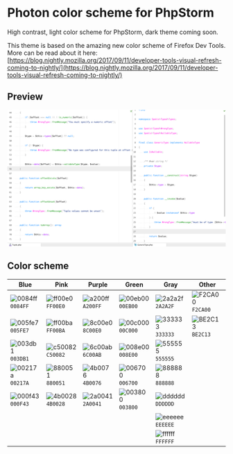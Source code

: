 # Photon color scheme for PhpStorm

High contrast, light color scheme for PhpStorm, dark theme coming soon.

This theme is based on the amazing new color scheme of Firefox Dev Tools. More can be read about it here:  [https://blog.nightly.mozilla.org/2017/09/11/developer-tools-visual-refresh-coming-to-nightly/](https://blog.nightly.mozilla.org/2017/09/11/developer-tools-visual-refresh-coming-to-nightly/)

## Preview

![](./preview-light.png)

## Color scheme

| Blue                                                                 | Pink                                                                 | Purple                                                               | Green                                                                | Gray                                                                 | Other                                                                |
|----------------------------------------------------------------------|----------------------------------------------------------------------|----------------------------------------------------------------------|----------------------------------------------------------------------|----------------------------------------------------------------------|----------------------------------------------------------------------|
| ![0084ff](https://via.placeholder.com/15/0084ff/0084ff.png) `0084FF` | ![ff00e0](https://via.placeholder.com/15/ff00e0/ff00e0.png) `FF00E0` | ![a200ff](https://via.placeholder.com/15/a200ff/a200ff.png) `A200FF` | ![00eb00](https://via.placeholder.com/15/00eb00/00eb00.png) `00EB00` | ![2a2a2f](https://via.placeholder.com/15/2a2a2f/2a2a2f.png) `2A2A2F` | ![F2CA00](https://via.placeholder.com/15/F2CA00/F2CA00.png) `F2CA00` |
| ![005fe7](https://via.placeholder.com/15/005fe7/005fe7.png) `005FE7` | ![ff00ba](https://via.placeholder.com/15/ff00ba/ff00ba.png) `FF00BA` | ![8c00e0](https://via.placeholder.com/15/8c00e0/8c00e0.png) `8C00E0` | ![00c000](https://via.placeholder.com/15/00c000/00c000.png) `00C000` | ![333333](https://via.placeholder.com/15/333333/333333.png) `333333` | ![BE2C13](https://via.placeholder.com/15/BE2C13/BE2C13.png) `BE2C13` |
| ![003db1](https://via.placeholder.com/15/003db1/003db1.png) `003DB1` | ![c50082](https://via.placeholder.com/15/c50082/c50082.png) `C50082` | ![6c00ab](https://via.placeholder.com/15/6c00ab/6c00ab.png) `6C00AB` | ![008e00](https://via.placeholder.com/15/008e00/008e00.png) `008E00` | ![555555](https://via.placeholder.com/15/555555/555555.png) `555555` |                                                                      |
| ![00217a](https://via.placeholder.com/15/00217a/00217a.png) `00217A` | ![880051](https://via.placeholder.com/15/880051/880051.png) `880051` | ![4b0076](https://via.placeholder.com/15/4b0076/4b0076.png) `4B0076` | ![006700](https://via.placeholder.com/15/006700/006700.png) `006700` | ![888888](https://via.placeholder.com/15/888888/888888.png) `888888` |                                                                      |
| ![000f43](https://via.placeholder.com/15/000f43/000f43.png) `000F43` | ![4b0028](https://via.placeholder.com/15/4b0028/4b0028.png) `4B0028` | ![2a0041](https://via.placeholder.com/15/2a0041/2a0041.png) `2A0041` | ![003800](https://via.placeholder.com/15/003800/003800.png) `003800` | ![dddddd](https://via.placeholder.com/15/dddddd/dddddd.png) `DDDDDD` |                                                                      |
|                                                                      |                                                                      |                                                                      |                                                                      | ![eeeeee](https://via.placeholder.com/15/eeeeee/eeeeee.png) `EEEEEE` |                                                                      |
|                                                                      |                                                                      |                                                                      |                                                                      | ![ffffff](https://via.placeholder.com/15/ffffff/ffffff.png) `FFFFFF` |                                                                      |

